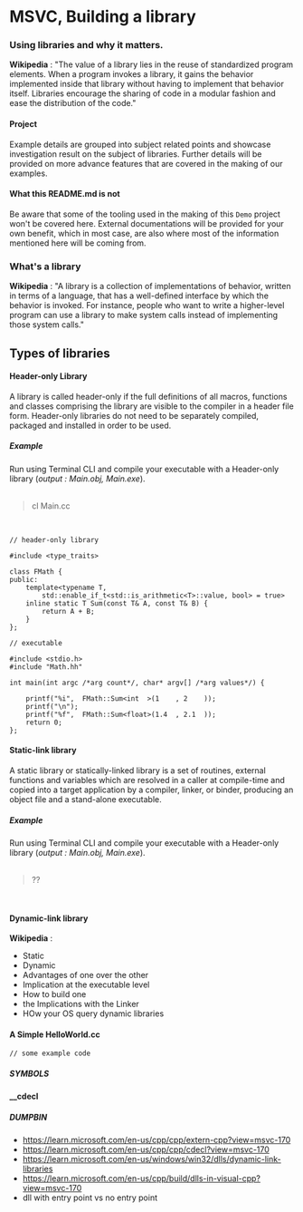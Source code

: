 # MSVC, Building a library

### Using libraries and why it matters.

**Wikipedia** : "The value of a library lies in the reuse of standardized program elements. When a program invokes a library, it gains the behavior implemented inside that library without having to implement that behavior itself. Libraries encourage the sharing of code in a modular fashion and ease the distribution of the code."

#### Project
Example details are grouped into subject related points and showcase investigation result on the subject of libraries. Further details will be provided on more advance features that are covered in the making of our examples.

#### What this README.md is not
Be aware that some of the tooling used in the making of this `Demo` project won't be covered here. External documentations will be provided for your own benefit, which in most case, are also where most of the information mentioned here will be coming from.

### What's a library

**Wikipedia** : "A library is a collection of implementations of behavior, written in terms of a language, that has a well-defined interface by which the behavior is invoked. For instance, people who want to write a higher-level program can use a library to make system calls instead of implementing those system calls."

## Types of libraries

#### Header-only Library

A library is called header-only if the full definitions of all macros, functions and classes comprising the library are visible to the compiler in a header file form. Header-only libraries do not need to be separately compiled, packaged and installed in order to be used.

##### Example
Run using Terminal CLI and compile your executable with a Header-only library (*output : Main.obj, Main.exe*).
</br></br>
> cl Main.cc
</br>

```
// header-only library

#include <type_traits>

class FMath {
public:
	template<typename T,
		std::enable_if_t<std::is_arithmetic<T>::value, bool> = true>
	inline static T Sum(const T& A, const T& B) {
		return A + B;
	}
};

// executable

#include <stdio.h>
#include "Math.hh"

int main(int argc /*arg count*/, char* argv[] /*arg values*/) {

	printf("%i",  FMath::Sum<int  >(1    , 2    ));
	printf("\n");
	printf("%f",  FMath::Sum<float>(1.4  , 2.1  ));
	return 0;
};
```

#### Static-link library

A static library or statically-linked library is a set of routines, external functions and variables which are resolved in a caller at compile-time and copied into a target application by a compiler, linker, or binder, producing an object file and a stand-alone executable.

##### Example
Run using Terminal CLI and compile your executable with a Header-only library (*output : Main.obj, Main.exe*).
</br></br>
> ??
</br>

#### Dynamic-link library

**Wikipedia** : 

* Static
* Dynamic
* Advantages of one over the other
* Implication at the executable level
* How to build one
* the Implications with the Linker
* HOw your OS query dynamic libraries

#### A Simple HelloWorld.cc
```
// some example code
```

##### SYMBOLS
**__cdecl** 

##### DUMPBIN

* https://learn.microsoft.com/en-us/cpp/cpp/extern-cpp?view=msvc-170
* https://learn.microsoft.com/en-us/cpp/cpp/cdecl?view=msvc-170
* https://learn.microsoft.com/en-us/windows/win32/dlls/dynamic-link-libraries
* https://learn.microsoft.com/en-us/cpp/build/dlls-in-visual-cpp?view=msvc-170
* dll with entry point vs no entry point
